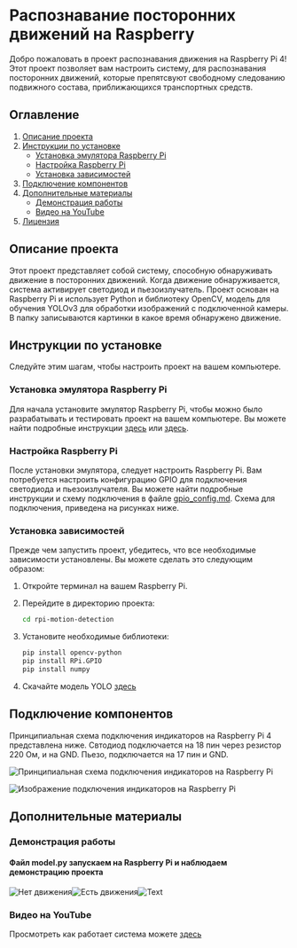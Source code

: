 # Распознавание посторонних движений на Raspberry

Добро пожаловать в проект распознавания движения на Raspberry Pi 4! Этот проект позволяет вам настроить систему, для распознавания посторонних движений, которые препятсвуют свободному следованию подвижного состава, приближающихся транспортных средств.

## Оглавление
1. [Описание проекта](#описание-проекта)
2. [Инструкции по установке](#инструкции-по-установке)
   - [Установка эмулятора Raspberry Pi](#установка-эмулятора-raspberry-pi)
   - [Настройка Raspberry Pi](#настройка-raspberry-pi)
   - [Установка зависимостей](#установка-зависимостей)
3. [Подключение компонентов](#подключение-компонентов)
4. [Дополнительные материалы](#дополнительные-материалы)
   - [Демонстрация работы](#демонстрация-работы)
   - [Видео на YouTube](#видео-на-youtube)
6. [Лицензия](#лицензия)

## Описание проекта

Этот проект представляет собой систему, способную обнаруживать движение в посторонних движений. Когда движение обнаруживается, система активирует светодиод и пьезоизлучатель. Проект основан на Raspberry Pi и использует Python и библиотеку OpenCV, модель для обучения YOLOv3 для обработки изображений с подключенной камеры. В папку записываются картинки в какое время обнаружено движение.
## Инструкции по установке

Следуйте этим шагам, чтобы настроить проект на вашем компьютере.

### Установка эмулятора Raspberry Pi

Для начала установите эмулятор Raspberry Pi, чтобы можно было разрабатывать и тестировать проект на вашем компьютере. Вы можете найти подробные инструкции [здесь](https://losst.pro/emulyator-raspberry-pi-3) или [здесь](https://www.myraspberry.ru/emulyator-raspberry-pi-dlya-windows.html).

### Настройка Raspberry Pi

После установки эмулятора, следует настроить Raspberry Pi. Вам потребуется настроить конфигурацию GPIO для подключения светодиода и пьезоизлучателя. Вы можете найти подробные инструкции и схему подключения в файле [gpio_config.md](gpio_config.md). Схема для подключения, приведена на рисунках ниже.

### Установка зависимостей

Прежде чем запустить проект, убедитесь, что все необходимые зависимости установлены. Вы можете сделать это следующим образом:

1. Откройте терминал на вашем Raspberry Pi.

2. Перейдите в директорию проекта:
   ```bash
   cd rpi-motion-detection
3. Установите необходимые библиотеки: 
    ```bash
    pip install opencv-python
    pip install RPi.GPIO
    pip install numpy
4. Скачайте модель YOLO [здесь](https://drive.google.com/drive/folders/1B_mjPiJrn1OCpznu5lZEfC3ncC4UHcIl?usp=sharing)

## Подключение компонентов

Принципиальная схема подключения индикаторов на Raspberry Pi 4 представлена ниже. Свтодиод подключается на 18 пин через резистор 220 Ом, и на GND. Пьезо, подключается на 17 пин и GND. 


![Принципиальная схема подключения индикаторов на Raspberry Pi](princ.jpg)



![Изображение подключения индикаторов на Raspberry Pi](funcs.jpg)


## Дополнительные материалы
### Демонстрация работы

#### Файл model.py запускаем на Raspberry Pi и наблюдаем демонстрацию проекта

![Нет движения](low.jpg)![Есть движения](hight.jpg)![Text](text.jpg)

### Видео на YouTube

Просмотреть как работает система можете [здесь](https://youtube.com/shorts/WABb_Oe7tLg?si=YpZfD50yzkKvh9e9)

